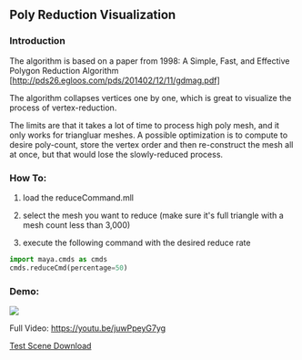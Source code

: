 ## Poly Reduction Visualization

### Introduction

The algorithm is based on a paper from 1998: A Simple, Fast, and Effective Polygon Reduction Algorithm [http://pds26.egloos.com/pds/201402/12/11/gdmag.pdf]

The algorithm collapses vertices one by one, which is great to visualize the process of vertex-reduction. 

The limits are that it takes a lot of time to process high poly mesh, and it only works for triangluar meshes. A possible optimization is to compute to desire poly-count, store the vertex order and then re-construct the mesh all at once, but that would lose the slowly-reduced process.

### How To:

1. load the reduceCommand.mll

2. select the mesh you want to reduce (make sure it's full triangle with a mesh count less than 3,000)

3. execute the following command with the desired reduce rate
```python
import maya.cmds as cmds
cmds.reduceCmd(percentage=50)
```

### Demo:

![](https://www.xingyulei.website/images/reducePoly.gif)

Full Video: https://youtu.be/juwPpeyG7yg

[Test Scene Download](https://www.xingyulei.website/images/reducePolyTest.mb)

